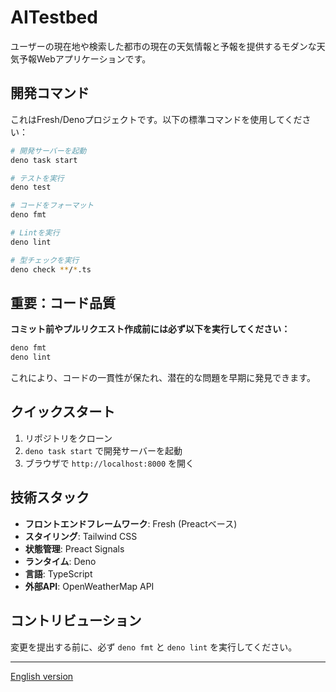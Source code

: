 # AITestbed

ユーザーの現在地や検索した都市の現在の天気情報と予報を提供するモダンな天気予報Webアプリケーションです。

## 開発コマンド

これはFresh/Denoプロジェクトです。以下の標準コマンドを使用してください：

```bash
# 開発サーバーを起動
deno task start

# テストを実行
deno test

# コードをフォーマット
deno fmt

# Lintを実行
deno lint

# 型チェックを実行
deno check **/*.ts
```

## 重要：コード品質

**コミット前やプルリクエスト作成前には必ず以下を実行してください：**

```bash
deno fmt
deno lint
```

これにより、コードの一貫性が保たれ、潜在的な問題を早期に発見できます。

## クイックスタート

1. リポジトリをクローン
2. `deno task start` で開発サーバーを起動
3. ブラウザで `http://localhost:8000` を開く

## 技術スタック

- **フロントエンドフレームワーク**: Fresh (Preactベース)
- **スタイリング**: Tailwind CSS
- **状態管理**: Preact Signals
- **ランタイム**: Deno
- **言語**: TypeScript
- **外部API**: OpenWeatherMap API

## コントリビューション

変更を提出する前に、必ず `deno fmt` と `deno lint` を実行してください。

---

[English version](../README.md)